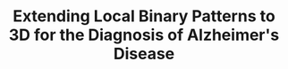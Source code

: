 ---
id:             2013-lbp-isbi
title:          Extending Local Binary Patterns to 3D for the Diagnosis of Alzheimer's Disease
authors:        <b>Pedro Morgado</b>, Margarida Silveira and Jorge S Marques
venue:          International Symposium on Biomedical Imaging (ISBI), San Francisco, CA, 2013.
year:           "2013"
thumbnail:      assets/publications/2013-lbp-isbi/thumbnail.png
links:
    pdf:        assets/publications/2013-lbp-isbi/paper.pdf
    bibtex:     assets/publications/2013-lbp-isbi/ref.txt
    poster:     assets/publications/2013-lbp-isbi/poster.pdf
---
